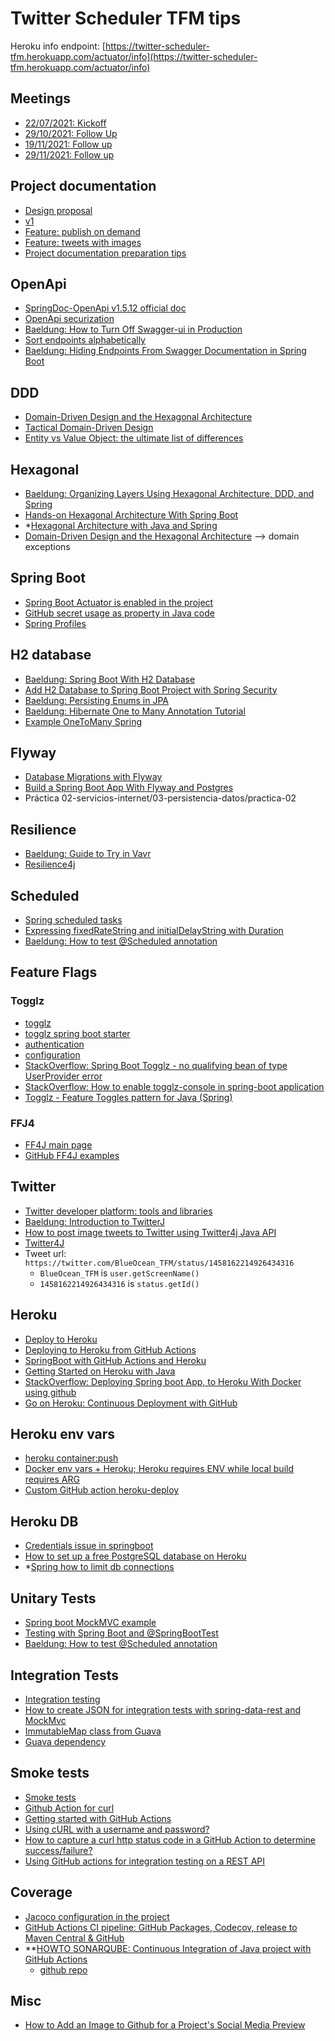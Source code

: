 # Twitter Scheduler TFM tips

Heroku info endpoint: [https://twitter-scheduler-tfm.herokuapp.com/actuator/info](https://twitter-scheduler-tfm.herokuapp.com/actuator/info)

## Meetings

- [22/07/2021: Kickoff](doc/meetings/20210722-kickoff.md)
- [29/10/2021: Follow Up](doc/meetings/20211029-followup.md)
- [19/11/2021: Follow up](doc/meetings/20211119-followup.md)
- [29/11/2021: Follow up](doc/meetings/20211129-followup.md)

## Project documentation

 - [Design proposal](doc/design/design.md)
 - [v1](doc/design/v1.md)
 - [Feature: publish on demand](/doc/design/feature-publish-on-demand.md)
 - [Feature: tweets with images](/doc/design/feature-tweets-with-images.md)
 - [Project documentation preparation tips](/doc/design/project-documentation.md)

## OpenApi

- [SpringDoc-OpenApi v1.5.12 official doc](https://springdoc.org/)
- [OpenApi securization](doc/openapi/openapi-securization.md)
- [Baeldung: How to Turn Off Swagger-ui in Production](https://www.baeldung.com/swagger-ui-turn-off-in-production)
- [Sort endpoints alphabetically](https://springdoc.org/index.html#how-can-i-sort-endpoints-alphabetically)
- [Baeldung: Hiding Endpoints From Swagger Documentation in Spring Boot](https://www.baeldung.com/spring-swagger-hiding-endpoints)

## DDD

- [Domain-Driven Design and the Hexagonal Architecture](https://vaadin.com/learn/tutorials/ddd/ddd_and_hexagonal)
- [Tactical Domain-Driven Design](https://vaadin.com/learn/tutorials/ddd/tactical_domain_driven_design)
- [Entity vs Value Object: the ultimate list of differences](https://enterprisecraftsmanship.com/posts/entity-vs-value-object-the-ultimate-list-of-differences/)

## Hexagonal

- [Baeldung: Organizing Layers Using Hexagonal Architecture, DDD, and Spring](https://www.baeldung.com/hexagonal-architecture-ddd-spring)
- [Hands-on Hexagonal Architecture With Spring Boot](https://medium.com/javarevisited/hands-on-hexagonal-architecture-with-spring-boot-ca61f88bed8b)
- *[Hexagonal Architecture with Java and Spring](https://reflectoring.io/spring-hexagonal/)
- [Domain-Driven Design and the Hexagonal Architecture](https://vaadin.com/learn/tutorials/ddd/ddd_and_hexagonal) --> domain exceptions

## Spring Boot

- [Spring Boot Actuator is enabled in the project](doc/springboot/spring-boot-actuator.md)
- [GitHub secret usage as property in Java code](doc/springboot/github-secret-usage-as-property.md)
- [Spring Profiles](doc/springboot/profiles.md)

## H2 database

- [Baeldung: Spring Boot With H2 Database](https://www.baeldung.com/spring-boot-h2-database)
- [Add H2 Database to Spring Boot Project with Spring Security](https://www.appsdeveloperblog.com/add-h2-database-to-spring-boot-project-with-spring-security/)
- [Baeldung: Persisting Enums in JPA](https://www.baeldung.com/jpa-persisting-enums-in-jpa)
- [Baeldung: Hibernate One to Many Annotation Tutorial](https://www.baeldung.com/hibernate-one-to-many)
- [Example OneToMany Spring](https://github.com/MasterCloudApps/2.3.Persistencia-y-analisis-de-datos/tree/master/tema1/ejemplo2_springdata_one_to_many)

## Flyway

- [Database Migrations with Flyway](https://www.baeldung.com/database-migrations-with-flyway)
- [Build a Spring Boot App With Flyway and Postgres](https://dzone.com/articles/build-a-spring-boot-app-with-flyway-and-postgres)
- Práctica 02-servicios-internet/03-persistencia-datos/practica-02

## Resilience

- [Baeldung: Guide to Try in Vavr](https://www.baeldung.com/vavr-try)
- [Resilience4j](https://github.com/resilience4j/resilience4j)

## Scheduled

- [Spring scheduled tasks](doc/springboot/scheduled-tasks.md)
- [Expressing fixedRateString and initialDelayString with Duration](https://docs.oracle.com/javase/8/docs/api/java/time/Duration.html?is-external=true#parse-java.lang.CharSequence-)
- [Baeldung: How to test @Scheduled annotation](https://www.baeldung.com/spring-testing-scheduled-annotation)

## Feature Flags

### Togglz

- [togglz](doc/springboot/togglz.md)
- [togglz spring boot starter](https://www.togglz.org/documentation/spring-boot-starter.html)
- [authentication](https://www.togglz.org/documentation/authentication.html)
- [configuration](https://www.togglz.org/documentation/configuration.html)
- [StackOverflow: Spring Boot Togglz - no qualifying bean of type UserProvider error](https://stackoverflow.com/questions/41263339/spring-boot-togglz-no-qualifying-bean-of-type-userprovider-error)
- [StackOverflow: How to enable togglz-console in spring-boot application](https://stackoverflow.com/questions/36352832/how-to-enable-togglz-console-in-spring-boot-application)
- [Togglz - Feature Toggles pattern for Java (Spring)](https://medium.com/@AADota/togglz-feature-toggles-pattern-for-java-spring-25142990c224)

### FFJ4

- [FF4J main page](https://ff4j.github.io/)
- [GitHub FF4J examples](https://github.com/ff4j/ff4j-samples)

## Twitter

- [Twitter developer platform: tools and libraries](https://developer.twitter.com/en/docs/twitter-api/tools-and-libraries)
- [Baeldung: Introduction to TwitterJ](https://www.baeldung.com/twitter4j)
- [How to post image tweets to Twitter using Twitter4j Java API](https://roytuts.com/how-to-post-image-tweets-to-twitter-using-twitter4j-java-api/)
- [Twitter4J](https://github.com/Twitter4J/Twitter4J)
- Tweet url: `https://twitter.com/BlueOcean_TFM/status/1458162214926434316`
    - `BlueOcean_TFM` is `user.getScreenName()`
    - `1458162214926434316` is `status.getId()`

## Heroku

- [Deploy to Heroku](https://github.com/marketplace/actions/deploy-to-heroku)
- [Deploying to Heroku from GitHub Actions](https://dev.to/heroku/deploying-to-heroku-from-github-actions-29ej)
- [SpringBoot with GitHub Actions and Heroku](https://github.com/gcatanese/SpringBootService)
- [Getting Started on Heroku with Java](https://devcenter.heroku.com/articles/getting-started-with-java)
- [StackOverflow: Deploying Spring boot App, to Heroku With Docker using github](https://stackoverflow.com/questions/66259266/deploying-spring-boot-app-to-heroku-with-docker-using-github)
- [Go on Heroku: Continuous Deployment with GitHub](https://www.youtube.com/watch?v=sffWuu7XBN4)

## Heroku env vars

- [heroku container:push](https://devcenter.heroku.com/articles/heroku-cli-commands#heroku-container-push)
- [Docker env vars + Heroku; Heroku requires ENV while local build requires ARG](https://stackoverflow.com/questions/49476481/docker-env-vars-heroku-heroku-requires-env-while-local-build-requires-arg)
- [Custom GitHub action heroku-deploy](https://github.com/AkhileshNS/heroku-deploy)

## Heroku DB

- [Credentials issue in springboot](doc/springboot/heroku-credentials.md)
- [How to set up a free PostgreSQL database on Heroku](https://dev.to/prisma/how-to-setup-a-free-postgresql-database-on-heroku-1dc1)
- *[Spring how to limit db connections](https://stackoverflow.com/questions/47141176/spring-boot-psqlexception-fatal-sorry-too-many-clients-already-when-running)

## Unitary Tests

- [Spring boot MockMVC example](https://howtodoinjava.com/spring-boot2/testing/spring-boot-mockmvc-example/)
- [Testing with Spring Boot and @SpringBootTest](https://reflectoring.io/spring-boot-test/)
- [Baeldung: How to test @Scheduled annotation](https://www.baeldung.com/spring-testing-scheduled-annotation)

## Integration Tests

- [Integration testing](doc/springboot/integration-testing.md)
- [How to create JSON for integration tests with spring-data-rest and MockMvc](https://stackoverflow.com/questions/41725219/how-to-create-json-for-integration-tests-with-spring-data-rest-and-mockmvc)
- [ImmutableMap class from Guava](https://guava.dev/releases/snapshot/api/docs/com/google/common/collect/ImmutableMap.html)
- [Guava dependency](https://mvnrepository.com/artifact/com.google.guava/guava/31.0.1-jre)


## Smoke tests

- [Smoke tests](doc/test/smoke-test.md)
- [Github Action for curl](https://github.com/marketplace/actions/github-action-for-curl)
- [Getting started with GitHub Actions](https://itnext.io/getting-started-with-github-actions-fe94167dbc6d)
- [Using cURL with a username and password?](https://stackoverflow.com/questions/2594880/using-curl-with-a-username-and-password)
- [How to capture a curl http status code in a GitHub Action to determine success/failure?](https://stackoverflow.com/questions/65728933/how-to-capture-a-curl-http-status-code-in-a-github-action-to-determine-success-f)
- [Using GitHub actions for integration testing on a REST API](https://medium.com/weekly-webtips/using-github-actions-for-integration-testing-on-a-rest-api-358991d54a20)

## Coverage

- [Jacoco configuration in the project](doc/springboot/jacoco.md)
- [GitHub Actions CI pipeline: GitHub Packages, Codecov, release to Maven Central & GitHub](https://blog.codecentric.de/en/2021/02/github-actions-pipeline/)
- **[HOWTO SONARQUBE: Continuous Integration of Java project with GitHub Actions](https://faun.pub/continuous-integration-of-java-project-with-github-actions-7a8a0e8246ef)
  - [github repo](https://github.com/wkrzywiec/NoticeBoard)


## Misc

- [How to Add an Image to Github for a Project's Social Media Preview](doc/misc/github-add-image-social-media-preview.md)
